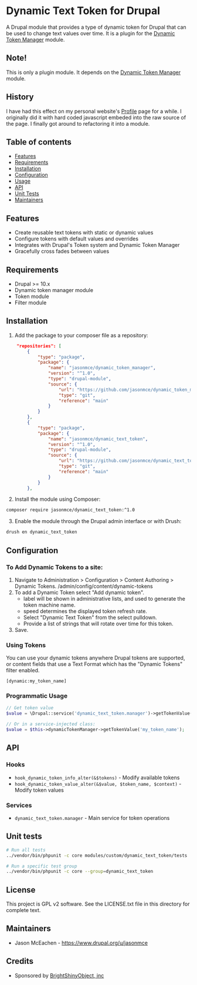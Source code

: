 # Dynamic Text Token for Drupal

A Drupal module that provides a type of dynamic token for Drupal that can be used to change text values over time.  It is a plugin for the [Dynamic Token Manager](https://www.drupal.org/project/dynamic_token_manager) module.

## Note!
This is only a plugin module.  It depends on the [Dynamic Token Manager](https://www.drupal.org/project/dynamic_token_manager) module.

## History

I have had this effect on my personal website's [Profile](https://www.JasonMcEachen.com/profile) page for a while.  I originally did it with hard coded javascript embeded into the raw source of the page.  I finally got around to refactoring it into a module.

## Table of contents

- [Features](#features)
- [Requirements](#requirements)
- [Installation](#installation)
- [Configuration](#configuration)
- [Usage](#usage)
- [API](#api)
- [Unit Tests](#unit-tests)
- [Maintainers](#maintainers)

## Features

- Create reusable text tokens with static or dynamic values
- Configure tokens with default values and overrides
- Integrates with Drupal's Token system and Dynamic Token Manager
- Gracefully cross fades between values

## Requirements

- Drupal >= 10.x
- Dynamic token manager module
- Token module
- Filter module

## Installation

1. Add the package to your composer file as a repository:

```json
    "repositories": [
        {
            "type": "package",
            "package": {
                "name": "jasonmce/dynamic_token_manager",
                "version": "^1.0",
                "type": "drupal-module",
                "source": {
                    "url": "https://github.com/jasonmce/dynamic_token_manager.git",
                    "type": "git",
                    "reference": "main"
                }
            }
        },
        {
            "type": "package",
            "package": {
                "name": "jasonmce/dynamic_text_token",
                "version": "^1.0",
                "type": "drupal-module",
                "source": {
                    "url": "https://github.com/jasonmce/dynamic_text_token.git",
                    "type": "git",
                    "reference": "main"
                }
            }
        },
```

2. Install the module using Composer:

```bash
composer require jasonmce/dynamic_text_token:^1.0
```

3. Enable the module through the Drupal admin interface or with Drush:

```bash
drush en dynamic_text_token
```

## Configuration

### To Add Dynamic Tokens to a site:

1. Navigate to Administration > Configuration > Content Authoring > Dynamic Tokens.
    /admin/config/content/dynamic-tokens
2. To add a Dynamic Token select "Add dynamic token".
      - label will be shown in administrative lists, and used to generate the token machine name.
      - speed determines the displayed token refresh rate.
      - Select "Dynamic Text Token" from the select pulldown.
      - Provide a list of strings that will rotate over time for this token.
3. Save.


### Using Tokens

You can use your dynamic tokens anywhere Drupal tokens are supported, or content fields that use a Text Format which has the "Dynamic Tokens" filter enabled.

```
[dynamic:my_token_name]
```

### Programmatic Usage

```php
// Get token value
$value = \Drupal::service('dynamic_text_token.manager')->getTokenValue('my_token_name');

// Or in a service-injected class:
$value = $this->dynamicTokenManager->getTokenValue('my_token_name');
```

## API

### Hooks

- `hook_dynamic_token_info_alter(&$tokens)` - Modify available tokens
- `hook_dynamic_token_value_alter(&$value, $token_name, $context)` - Modify token values

### Services

- `dynamic_text_token.manager` - Main service for token operations

## Unit tests

```bash
# Run all tests
../vendor/bin/phpunit -c core modules/custom/dynamic_text_token/tests

# Run a specific test group
../vendor/bin/phpunit -c core --group=dynamic_text_token
```

## License

This project is GPL v2 software. See the LICENSE.txt file in this directory for complete text.

## Maintainers

- Jason McEachen - https://www.drupal.org/u/jasonmce

## Credits

- Sponsored by [BrightShinyObject, inc](https://www.brightshinyobject.com)
